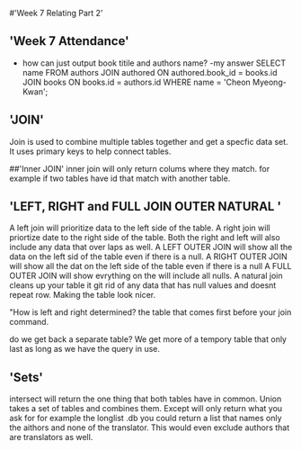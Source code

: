 
#'Week 7 Relating Part 2'

## 'Week 7 Attendance'
- how can just output book titile and authors name?
-my answer SELECT name FROM authors
JOIN authored ON authored.book_id = books.id
JOIN books ON books.id = authors.id
WHERE name = 'Cheon Myeong-Kwan';


## 'JOIN'
Join is used to combine multiple tables together and get a specfic data set. It uses primary keys to help connect tables. 

##'Inner JOIN'
inner join will only return colums where they match. for example if two tables have id that match with another table. 

## 'LEFT, RIGHT and FULL JOIN OUTER NATURAL '
A left join will prioritize data to the left side of the table.
A right join will priortize date to the right side of the table.
Both the right and left will also include any data that over laps as well. 
A LEFT OUTER JOIN will show all the data on the left sid of the table even if there is a null.
A RIGHT OUTER JOIN will show all the dat on the left side of the table even if there is a null 
A FULL OUTER JOIN  will show evrything on the will include all nulls.
A natural join cleans up your table it git rid of any data that has null values and doesnt repeat row. Making the table look nicer. 


"How is left and right determined?
the table that comes first before your join command. 

do we get back a separate table?
We get more of a tempory table that only last as long as we have the query in use. 

## 'Sets'
intersect will return the one thing that both tables have in common. 
Union takes a set of tables and combines them. 
Except will only return what you ask for for example the longlist .db you could return a list that names only the aithors and none of the translator. This would even exclude authors that are translators as well. 